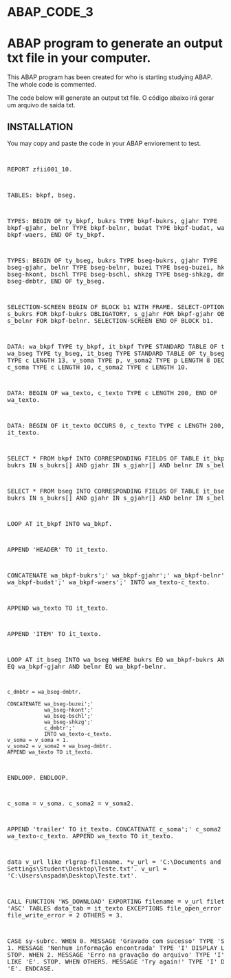 ABAP_CODE_3
===========

ABAP program to generate an output txt file in your computer.
==========================

This ABAP program has been created for who is starting studying ABAP. The whole code is commented.

The code below will generate an output txt file. 
O código abaixo irá gerar um arquivo de saída txt.

INSTALLATION
------------

You may copy and paste the code in your ABAP enviorement to test. 

<div class><pre>

REPORT  zfii001_10.

TABLES: bkpf,
        bseg.

TYPES:
  BEGIN OF ty_bkpf,
  bukrs TYPE bkpf-bukrs,
  gjahr TYPE bkpf-gjahr,
  belnr TYPE bkpf-belnr,
  budat TYPE bkpf-budat,
  waers TYPE bkpf-waers,
  END OF ty_bkpf.

TYPES:
  BEGIN OF ty_bseg,
  bukrs TYPE bseg-bukrs,
  gjahr TYPE bseg-gjahr,
  belnr TYPE bseg-belnr,
  buzei TYPE bseg-buzei,
  hkont TYPE bseg-hkont,
  bschl TYPE bseg-bschl,
  shkzg TYPE bseg-shkzg,
  dmbtr TYPE bseg-dmbtr,
  END OF ty_bseg.

SELECTION-SCREEN BEGIN OF BLOCK b1 WITH FRAME.
SELECT-OPTIONS: s_bukrs FOR bkpf-bukrs OBLIGATORY,
                s_gjahr FOR bkpf-gjahr OBLIGATORY,
                s_belnr FOR bkpf-belnr.
SELECTION-SCREEN END OF BLOCK b1.

DATA: wa_bkpf TYPE ty_bkpf,
      it_bkpf TYPE STANDARD TABLE OF ty_bkpf,
      wa_bseg TYPE ty_bseg,
      it_bseg TYPE STANDARD TABLE OF ty_bseg,
      c_dmbtr TYPE c LENGTH 13,
      v_soma TYPE p,
      v_soma2 TYPE p LENGTH 8 DECIMALS 2,
      c_soma TYPE c LENGTH 10,
      c_soma2 TYPE c LENGTH 10.


DATA: BEGIN OF wa_texto,
      c_texto TYPE c LENGTH 200,
      END OF wa_texto.

DATA: BEGIN OF it_texto OCCURS 0,
      c_texto TYPE c LENGTH 200,
      END OF it_texto.

SELECT *
   FROM bkpf
   INTO CORRESPONDING FIELDS OF TABLE it_bkpf
   WHERE bukrs IN s_bukrs[]
     AND gjahr IN s_gjahr[]
     AND belnr IN s_belnr[].

SELECT *
  FROM bseg
  INTO CORRESPONDING FIELDS OF TABLE it_bseg
  WHERE bukrs IN s_bukrs[]
    AND gjahr IN s_gjahr[]
    AND belnr IN s_belnr[].

LOOP AT it_bkpf INTO wa_bkpf.

  APPEND 'HEADER' TO it_texto.

  CONCATENATE wa_bkpf-bukrs';'
              wa_bkpf-gjahr';'
              wa_bkpf-belnr';'
              wa_bkpf-budat';'
              wa_bkpf-waers';'
              INTO wa_texto-c_texto.

  APPEND wa_texto TO it_texto.

  APPEND 'ITEM' TO it_texto.

  LOOP AT it_bseg INTO wa_bseg
      WHERE bukrs EQ wa_bkpf-bukrs
        AND gjahr EQ wa_bkpf-gjahr
        AND belnr EQ wa_bkpf-belnr.

    c_dmbtr = wa_bseg-dmbtr.

    CONCATENATE wa_bseg-buzei';'
                wa_bseg-hkont';'
                wa_bseg-bschl';'
                wa_bseg-shkzg';'
                c_dmbtr';'
                INTO wa_texto-c_texto.
    v_soma = v_soma + 1.
    v_soma2 = v_soma2 + wa_bseg-dmbtr.
    APPEND wa_texto TO it_texto.
  ENDLOOP.
ENDLOOP.

c_soma = v_soma.
c_soma2 = v_soma2.

APPEND 'trailer' TO it_texto.
CONCATENATE c_soma';'
            c_soma2
            INTO wa_texto-c_texto.
APPEND wa_texto TO it_texto.

data v_url like rlgrap-filename.
*v_url = 'C:\Documents and Settings\Student\Desktop\Teste.txt'.
v_url = 'C:\Users\nspadm\Desktop\Teste.txt'.

CALL FUNCTION 'WS_DOWNLOAD'
  EXPORTING
    filename         = v_url
    filetype         = 'ASC'
  TABLES
    data_tab         = it_texto
  EXCEPTIONS
    file_open_error  = 1
    file_write_error = 2
    OTHERS           = 3.

CASE sy-subrc.
  WHEN 0.
    MESSAGE 'Gravado com sucesso' TYPE 'S'.
  WHEN 1.
    MESSAGE 'Nenhum informação encontrada' TYPE 'I' DISPLAY LIKE 'E'.
    STOP.
  WHEN 2.
    MESSAGE 'Erro na gravação do arquivo' TYPE 'I' DISPLAY LIKE 'E'.
    STOP.
  WHEN OTHERS.
    MESSAGE 'Try again!' TYPE 'I' DISPLAY LIKE 'E'.
ENDCASE.
